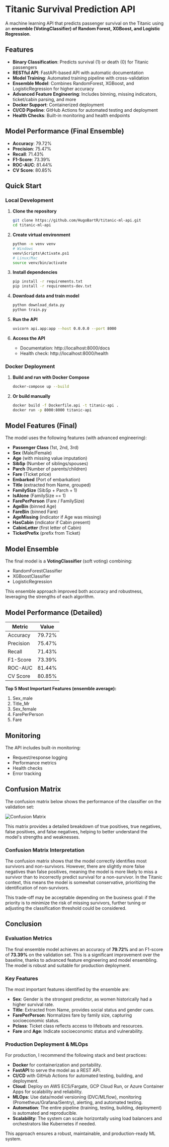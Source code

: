 # Titanic Survival Prediction API

A machine learning API that predicts passenger survival on the Titanic using an **ensemble (VotingClassifier) of Random Forest, XGBoost, and Logistic Regression**.

## Features

- **Binary Classification**: Predicts survival (1) or death (0) for Titanic passengers
- **RESTful API**: FastAPI-based API with automatic documentation
- **Model Training**: Automated training pipeline with cross-validation
- **Ensemble Model**: Combines RandomForest, XGBoost, and LogisticRegression for higher accuracy
- **Advanced Feature Engineering**: Includes binning, missing indicators, ticket/cabin parsing, and more
- **Docker Support**: Containerized deployment
- **CI/CD Pipeline**: GitHub Actions for automated testing and deployment
- **Health Checks**: Built-in monitoring and health endpoints

## Model Performance (Final Ensemble)

- **Accuracy**: 79.72%
- **Precision**: 75.47%
- **Recall**: 71.43%
- **F1-Score**: 73.39%
- **ROC-AUC**: 81.44%
- **CV Score**: 80.85%

## Quick Start

### Local Development

1. **Clone the repository**
   ```bash
   git clone https://github.com/HugoBartR/titanic-ml-api.git
   cd titanic-ml-api
   ```

2. **Create virtual environment**
   ```bash
   python -m venv venv
   # Windows
   venv\Scripts\Activate.ps1
   # Linux/Mac
   source venv/bin/activate
   ```

3. **Install dependencies**
   ```bash
   pip install -r requirements.txt
   pip install -r requirements-dev.txt
   ```

4. **Download data and train model**
   ```bash
   python download_data.py
   python train.py
   ```

5. **Run the API**
   ```bash
   uvicorn api.app:app --host 0.0.0.0 --port 8000
   ```

6. **Access the API**
   - Documentation: http://localhost:8000/docs
   - Health check: http://localhost:8000/health

### Docker Deployment

1. **Build and run with Docker Compose**
   ```bash
   docker-compose up --build
   ```

2. **Or build manually**
   ```bash
   docker build -f Dockerfile.api -t titanic-api .
   docker run -p 8000:8000 titanic-api
   ```

## Model Features (Final)

The model uses the following features (with advanced engineering):
- **Passenger Class** (1st, 2nd, 3rd)
- **Sex** (Male/Female)
- **Age** (with missing value imputation)
- **SibSp** (Number of siblings/spouses)
- **Parch** (Number of parents/children)
- **Fare** (Ticket price)
- **Embarked** (Port of embarkation)
- **Title** (extracted from Name, grouped)
- **FamilySize** (SibSp + Parch + 1)
- **IsAlone** (FamilySize == 1)
- **FarePerPerson** (Fare / FamilySize)
- **AgeBin** (binned Age)
- **FareBin** (binned Fare)
- **AgeMissing** (indicator if Age was missing)
- **HasCabin** (indicator if Cabin present)
- **CabinLetter** (first letter of Cabin)
- **TicketPrefix** (prefix from Ticket)

## Model Ensemble

The final model is a **VotingClassifier** (soft voting) combining:
- RandomForestClassifier
- XGBoostClassifier
- LogisticRegression

This ensemble approach improved both accuracy and robustness, leveraging the strengths of each algorithm.

## Model Performance (Detailed)

| Metric      | Value   |
|-------------|---------|
| Accuracy    | 79.72%  |
| Precision   | 75.47%  |
| Recall      | 71.43%  |
| F1-Score    | 73.39%  |
| ROC-AUC     | 81.44%  |
| CV Score    | 80.85%  |

**Top 5 Most Important Features (ensemble average):**
1. Sex_male
2. Title_Mr
3. Sex_female
4. FarePerPerson
5. Fare

## Monitoring

The API includes built-in monitoring:
- Request/response logging
- Performance metrics
- Health checks
- Error tracking

## Confusion Matrix

The confusion matrix below shows the performance of the classifier on the validation set:

![Confusion Matrix](model/confusion_matrix.png)

This matrix provides a detailed breakdown of true positives, true negatives, false positives, and false negatives, helping to better understand the model's strengths and weaknesses.

### Confusion Matrix Interpretation

The confusion matrix shows that the model correctly identifies most survivors and non-survivors. However, there are slightly more false negatives than false positives, meaning the model is more likely to miss a survivor than to incorrectly predict survival for a non-survivor. In the Titanic context, this means the model is somewhat conservative, prioritizing the identification of non-survivors.

This trade-off may be acceptable depending on the business goal: if the priority is to minimize the risk of missing survivors, further tuning or adjusting the classification threshold could be considered.

## Conclusion

### Evaluation Metrics
The final ensemble model achieves an accuracy of **79.72%** and an F1-score of **73.39%** on the validation set. This is a significant improvement over the baseline, thanks to advanced feature engineering and model ensembling. The model is robust and suitable for production deployment.

### Key Features
The most important features identified by the ensemble are:
- **Sex**: Gender is the strongest predictor, as women historically had a higher survival rate.
- **Title**: Extracted from Name, provides social status and gender cues.
- **FarePerPerson**: Normalizes fare by family size, capturing socioeconomic status.
- **Pclass**: Ticket class reflects access to lifeboats and resources.
- **Fare** and **Age**: Indicate socioeconomic status and vulnerability.

### Production Deployment & MLOps
For production, I recommend the following stack and best practices:
- **Docker** for containerization and portability.
- **FastAPI** to serve the model as a REST API.
- **CI/CD** with GitHub Actions for automated testing, building, and deployment.
- **Cloud**: Deploy on AWS ECS/Fargate, GCP Cloud Run, or Azure Container Apps for scalability and reliability.
- **MLOps**: Use data/model versioning (DVC/MLflow), monitoring (Prometheus/Grafana/Sentry), alerting, and automated testing.
- **Automation**: The entire pipeline (training, testing, building, deployment) is automated and reproducible.
- **Scalability**: The system can scale horizontally using load balancers and orchestrators like Kubernetes if needed.

This approach ensures a robust, maintainable, and production-ready ML system. 